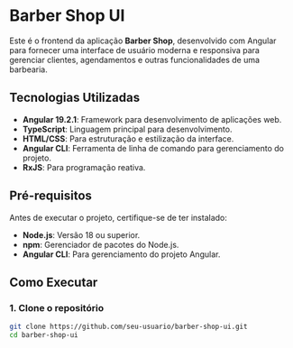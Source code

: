 # Barber Shop UI

Este é o frontend da aplicação **Barber Shop**, desenvolvido com Angular para fornecer uma interface de usuário moderna e responsiva para gerenciar clientes, agendamentos e outras funcionalidades de uma barbearia.

## Tecnologias Utilizadas

- **Angular 19.2.1**: Framework para desenvolvimento de aplicações web.
- **TypeScript**: Linguagem principal para desenvolvimento.
- **HTML/CSS**: Para estruturação e estilização da interface.
- **Angular CLI**: Ferramenta de linha de comando para gerenciamento do projeto.
- **RxJS**: Para programação reativa.

## Pré-requisitos

Antes de executar o projeto, certifique-se de ter instalado:

- **Node.js**: Versão 18 ou superior.
- **npm**: Gerenciador de pacotes do Node.js.
- **Angular CLI**: Para gerenciamento do projeto Angular.

## Como Executar

### 1. Clone o repositório

```bash
git clone https://github.com/seu-usuario/barber-shop-ui.git
cd barber-shop-ui
